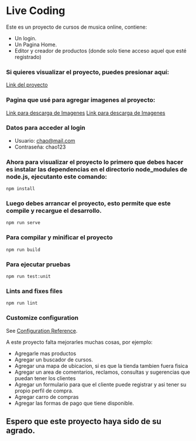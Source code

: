 # Live Coding

Este es un proyecto de cursos de musica online, contiene:
* Un login.
* Un Pagina Home.
* Editor y creador de productos (donde solo tiene acceso aquel que esté registrado)

### Si quieres visualizar el proyecto, puedes presionar aquí:
[Link del proyecto](https://ensayo-prueba.web.app)

### Pagina que usé para agregar imagenes al proyecto:
[Link para descarga de Imagenes](https://pixabay.com/es/)
[Link para descarga de Imagenes](https://www.pexels.com/es-es/)

### Datos para acceder al login
* Usuario: chao@mail.com
* Contraseña: chao123

### Ahora para visualizar el proyecto lo primero que debes hacer es instalar las dependencias en el directorio node_modules de node.js, ejecutanto este comando:
```
npm install
```

### Luego debes arrancar el proyecto, esto permite que este compile y recargue el desarrollo.
```
npm run serve
```

### Para compilar y minificar el proyecto
```
npm run build
```

### Para ejecutar pruebas
```
npm run test:unit
```

### Lints and fixes files
```
npm run lint
```

### Customize configuration
See [Configuration Reference](https://cli.vuejs.org/config/).

A este proyecto falta mejorarles muchas cosas, por ejemplo:
* Agregarle mas productos
* Agregar un buscador de cursos. 
* Agregar una mapa de ubicacion, si es que la tienda tambien fuera fisica
* Agregar un area de comentarios, reclamos, consultas  y sugerencias que puedan tener los clientes
* Agregar un formulario para que el cliente puede registrar y asi tener su propio perfil de compra.
* Agregar carro de compras
* Agregar las formas de pago que tiene disponible.

## Espero que este proyecto haya sido de su agrado.